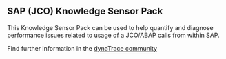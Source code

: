 ## SAP (JCO) Knowledge Sensor Pack

This Knowledge Sensor Pack can be used to help quantify and diagnose performance issues related to usage of a JCO/ABAP calls from within SAP.

Find further information in the [dynaTrace community](https://community.dynatrace.com/community/display/DL/SAP+%28JCO%29+Knowledge+Sensor+Pack)